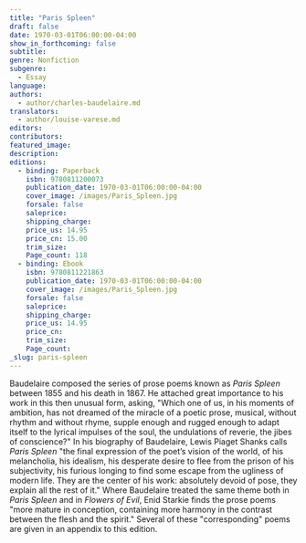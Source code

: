 ```yaml
---
title: "Paris Spleen"
draft: false
date: 1970-03-01T06:00:00-04:00
show_in_forthcoming: false
subtitle:
genre: Nonfiction
subgenre:
  - Essay
language:
authors:
  - author/charles-baudelaire.md
translators:
  - author/louise-varese.md
editors:
contributors:
featured_image:
description:
editions:
  - binding: Paperback
    isbn: 9780811200073
    publication_date: 1970-03-01T06:00:00-04:00
    cover_image: /images/Paris_Spleen.jpg
    forsale: false
    saleprice:
    shipping_charge:
    price_us: 14.95
    price_cn: 15.00
    trim_size:
    Page_count: 118
  - binding: Ebook
    isbn: 9780811221863
    publication_date: 1970-03-01T06:00:00-04:00
    cover_image: /images/Paris_Spleen.jpg
    forsale: false
    saleprice:
    shipping_charge:
    price_us: 14.95
    price_cn:
    trim_size:
    Page_count:
_slug: paris-spleen
---
```


Baudelaire composed the series of prose poems known as _Paris Spleen_ between 1855 and his death in 1867. He attached great importance to his work in this then unusual form, asking, "Which one of us, in his moments of ambition, has not dreamed of the miracle of a poetic prose, musical, without rhythm and without rhyme, supple enough and rugged enough to adapt itself to the lyrical impulses of the soul, the undulations of reverie, the jibes of conscience?" In his biography of Baudelaire, Lewis Piaget Shanks calls _Paris Spleen_ "the final expression of the poet’s vision of the world, of his melancholia, his idealism, his desperate desire to flee from the prison of his subjectivity, his furious longing to find some escape from the ugliness of modern life. They are the center of his work: absolutely devoid of pose, they explain all the rest of it." Where Baudelaire treated the same theme both in _Paris Spleen_ and in _Flowers of Evil_, Enid Starkie finds the prose poems "more mature in conception, containing more harmony in the contrast between the flesh and the spirit." Several of these "corresponding" poems are given in an appendix to this edition.

